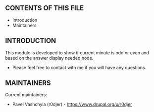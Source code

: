 CONTENTS OF THIS FILE
---------------------

* Introduction
* Maintainers


INTRODUCTION
------------

This module is developed to show if current minute is odd or even and based on the answer display needed node.

* Please feel free to contact with me if you will have any questions.

MAINTAINERS
-----------

Current maintainers:
* Pavel Vashchyla (r0djer) - https://www.drupal.org/u/r0djer

